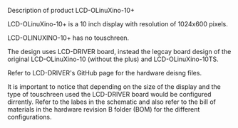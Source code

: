 Description of product LCD-OLinuXino-10+

LCD-OLinuXino-10+ is a 10 inch display with resolution of 1024x600 pixels. 

LCD-OLINUXINO-10+ has no touschreen.

The design uses LCD-DRIVER board, instead the legcay board design of the original 
LCD-OLinuXino-10 (without the plus) and LCD-OLinuXino-10TS.

Refer to LCD-DRIVER's GitHub page for the hardware deisng files.

It is important to notice that depending on the size of the display and the type of touschreen 
used the LCD-DRIVER board would be configured dirrently. Refer to the labes in the schematic 
and also refer to the bill of materials in the hardware revision B folder (BOM) for the 
different configurations.